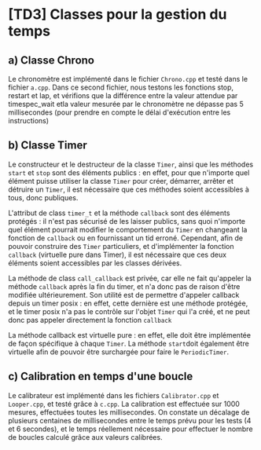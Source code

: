 # [TD3] Classes pour la gestion du temps

## a) Classe Chrono

Le chronomètre est implémenté dans le fichier `Chrono.cpp` et testé dans le fichier `a.cpp`.
Dans ce second fichier, nous testons les fonctions stop, restart et lap, et vérifions que la différence entre la valeur attendue par timespec_wait etla valeur mesurée par le chronomètre ne dépasse pas 5 millisecondes (pour prendre en compte le délai d'exécution entre les instructions)

## b) Classe Timer

Le constructeur et le destructeur de la classe `Timer`, ainsi que les méthodes `start` et `stop` sont des éléments publics : en effet, pour que n'importe quel élément puisse utiliser la classe `Timer` pour créer, démarrer, arrêter et détruire un `Timer`, il est nécessaire que ces méthodes soient accessibles à tous, donc publiques.

L'attribut de class `timer_t` et la méthode `callback` sont des éléments protégés : il n'est pas sécurisé de les laisser publics, sans quoi n'importe quel élément pourrait modifier le comportement du `Timer` en changeant la fonction de `callback` ou en fournissant un tid erroné. Cependant, afin de pouvoir construire des `Timer` particuliers, et d'implémenter la fonction `callback` (virtuelle pure dans Timer), il est nécessaire que ces deux éléments soient accessibles par les classes dérivées. 

La méthode de class `call_callback` est privée, car elle ne fait qu'appeler la méthode `callback` après la fin du timer, et n'a donc pas de raison d'être modifiée ultérieurement. Son utilité est de permettre d'appeler callback depuis un timer posix : en effet, cette dernière est une méthode protégée, et le timer posix n'a pas le contrôle sur l'objet `Timer` qui l'a créé, et ne peut donc pas appeler directement la fonction `callback`

La méthode callback est virtuelle pure : en effet, elle doit être implémentée de façon spécifique à chaque `Timer`.
La méthode `start`doit également être virtuelle afin de pouvoir être surchargée pour faire le `PeriodicTimer`.

## c) Calibration en temps d'une boucle

Le calibrateur est implémenté dans les fichiers `Calibrator.cpp` et `Looper.cpp`, et testé grâce à `c.cpp`.
La calibration est effectuée sur 1000 mesures, effectuées toutes les millisecondes. 
On constate un décalage de plusieurs centaines de millisecondes entre le temps prévu pour les tests (4 et 6 secondes), et le temps réellement nécessaire pour effectuer le nombre de boucles calculé grâce aux valeurs calibrées.